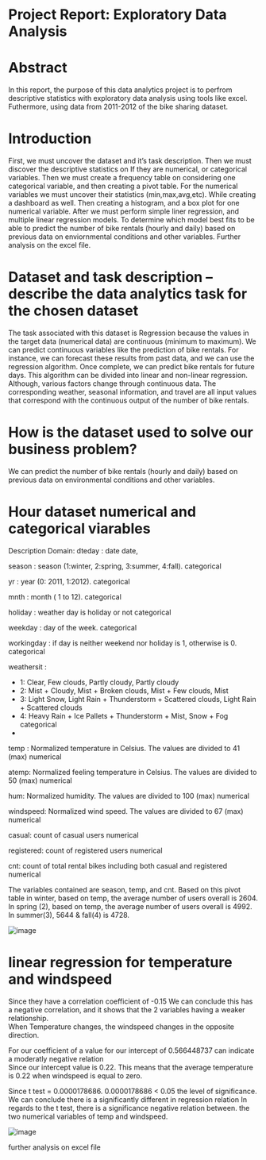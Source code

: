 # Project Report: Exploratory Data Analysis

# Abstract 
In this report, the purpose of this data analytics project is to perfrom descriptive statistics with exploratory data analysis using tools like excel. Futhermore, using data from 2011-2012 of the bike sharing dataset. 
# Introduction 
First, we must uncover the dataset and it’s task description. Then we must discover the descriptive statistics on If they are numerical, or categorical variables. Then we must create a frequency table on considering one categorical variable, and then creating a pivot table. For the numerical variables we must uncover their statistics (min,max,avg,etc). While creating a dashboard as well. Then creating a histogram, and a box plot for one numerical variable. After we must perform simple liner regression, and multiple linear regression models. To determine which model best fits to be able to predict the number of bike rentals (hourly and daily) based on previous data on enviornmental conditions and other variables. Further analysis on the excel file.


# Dataset and task description – describe the data analytics task for the chosen dataset
The task associated with this dataset is Regression because the values in the target data (numerical data) are continuous (minimum to maximum).
We can predict continuous variables like the prediction of bike rentals. For instance, we can forecast these results from past data, and we can use the regression algorithm. Once complete, we can predict bike rentals for future days. This algorithm can be divided into linear and non-linear regression.  Although, various factors change through continuous data. The corresponding weather, seasonal information, and travel are all input values that correspond with the continuous output of the number of bike rentals.

# How is the dataset used to solve our business problem? 
We can predict the number of bike rentals (hourly and daily) based on previous data on environmental conditions and other variables.

# Hour dataset numerical and categorical viarables
Description	Domain: 
dteday : date	date, 

season : season (1:winter, 2:spring, 3:summer, 4:fall).	categorical

yr : year (0: 2011, 1:2012).	categorical

mnth : month ( 1 to 12).	categorical

holiday : weather day is holiday or not	categorical

weekday : day of the week.	categorical

workingday : if day is neither weekend nor holiday is 1, otherwise is 0.	categorical

weathersit :
- 1: Clear, Few clouds, Partly cloudy, Partly cloudy
- 2: Mist + Cloudy, Mist + Broken clouds, Mist + Few clouds, Mist
- 3: Light Snow, Light Rain + Thunderstorm + Scattered clouds, Light Rain + Scattered clouds
- 4: Heavy Rain + Ice Pallets + Thunderstorm + Mist, Snow + Fog	categorical
- 
temp : Normalized temperature in Celsius. The values are divided to 41 (max)	numerical

atemp: Normalized feeling temperature in Celsius. The values are divided to 50 (max)	numerical

hum: Normalized humidity. The values are divided to 100 (max)	numerical

windspeed: Normalized wind speed. The values are divided to 67 (max)	numerical

casual: count of casual users	numerical

registered: count of registered users	numerical

cnt: count of total rental bikes including both casual and registered	numerical


The variables contained are season, temp, and cnt. Based on this pivot table in winter, based on temp, the average number of users overall is 2604.						
In spring (2), based on temp, the average number of users overall is 4992. In summer(3), 5644 & fall(4) is 4728.



![image](https://user-images.githubusercontent.com/78631693/236026155-f09f2ce4-ae2a-437f-bb18-25e72ec970c2.png)

# linear regression for temperature and windspeed
Since they have a correlation coefficient of -0.15 We can conclude this has a negative correlation, and it shows that the 2 variables having a weaker relationship.							
When Temperature changes, the windspeed changes in the opposite direction.							

For our coefficient of a value for our intercept of 0.566448737 can indicate a moderatly negative relation							
Since our intercept value is 0.22. This means that the average temperature is 0.22 when windspeed is equal to zero.							

Since t test = 0.0000178686. 0.0000178686 < 0.05 the level of significance. We can conclude there is a significantly different in regression relation In regards to the t test, there is a significance negative relation between. the two numerical variables of temp and windspeed.								


![image](https://user-images.githubusercontent.com/78631693/236027043-feb06544-51c4-418e-ad2f-36d044efcfd4.png)

further analysis on excel file
